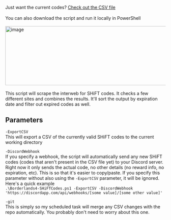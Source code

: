 Just want the current codes? [Check out the CSV file](https://github.com/VinceCarbone/Borderlands4-SHiFTCodes/blob/main/Borderlands4%20SHiFT%20Codes.csv)
<br><br>
You can also download the script and run it locally in PowerShell
<br><br>
<img width="612" height="186" alt="image" src="https://github.com/user-attachments/assets/ad6d28f5-6f69-49b8-823b-72fd6bad2530" />
<br><br>
This script will scrape the interweb for SHiFT codes. It checks a few different sites and combines the results. It'll sort the output by expiration date and filter out expired codes as well.

## Parameters
```-ExportCSV```
<br>This will export a CSV of the currently valid SHiFT codes to the current working directory

```-DiscordWebhook```
<br>If you specify a webhook, the script will automatically send any new SHiFT codes (codes that aren't present in the CSV file yet) to your Discord server. Right now it only sends the actual code, no other details (no reward info, no expiration, etc). This is so that it's easier to copy/paste. If you specify this parameter without also using the `-ExportCSV` parameter, it will be ignored. Here's a quick example
<br>```.\Borderlands4-SHiFTCodes.ps1 -ExportCSV -DiscordWebhook 'https://discordapp.com/api/webhooks/[some value]/[some other value]'```

```-git```
<br>This is simply so my scheduled task will merge any CSV changes with the repo automatically. You probably don't need to worry about this one.
